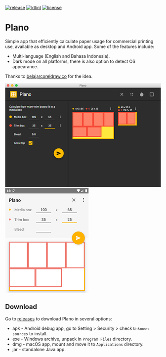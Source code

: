 [![release](https://img.shields.io/github/release/hendraanggrian/plano.svg)](https://github.com/hendraanggrian/plano/releases)
[![ktlint](https://img.shields.io/badge/code%20style-%E2%9D%A4-FF4081.svg)](https://ktlint.github.io/)
[![license](https://img.shields.io/github/license/hendraanggrian/plano)](http://www.apache.org/licenses/LICENSE-2.0)

Plano
=====
Simple app that efficiently calculate paper usage for commercial printing use, available as desktop and Android app.
Some of the features include:
* Multi-language (English and Bahasa Indonesia).
* Dark mode on all platforms, there is also option to detect OS appearance.
 
Thanks to [belajarcoreldraw.co](http://www.belajarcoreldraw.co/2013/08/software-portable-untuk-menghitung.html) for the idea.

![JavaFX Screenshot][screenshot_javafx]
![Android Screenshot][screenshot_android]

Download
--------
Go to [releases] to download Plano in several options:
* apk - Android debug app, go to Setting > Security > check `Unknown sources` to install. 
* exe - Windows archive, unpack in `Program Files` directory.
* dmg - macOS app, mount and move it to `Applications` directory.
* jar - standalone Java app.
    
[screenshot_javafx]: /art/screenshot_javafx.png
[screenshot_android]: /art/screenshot_android.png
[releases]: https://github.com/hendraanggrian/plano/releases
